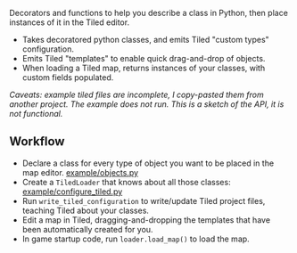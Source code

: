 Decorators and functions to help you describe a class in Python, then place instances of it in the Tiled editor.

- Takes decoratored python classes, and emits Tiled "custom types" configuration.
- Emits Tiled "templates" to enable quick drag-and-drop of objects.
- When loading a Tiled map, returns instances of your classes, with custom fields populated.

*Caveats: example tiled files are incomplete, I copy-pasted them from another project. The example does not run. This is a sketch of the API, it is not functional.*

## Workflow

- Declare a class for every type of object you want to be placed in the map editor.  [example/objects.py](example/objects.py)
- Create a `TiledLoader` that knows about all those classes: [example/configure_tiled.py](example/configure_tiled.py)
- Run `write_tiled_configuration` to write/update Tiled project files, teaching Tiled about your classes.
- Edit a map in Tiled, dragging-and-dropping the templates that have been automatically created for you.
- In game startup code, run `loader.load_map()` to load the map.

